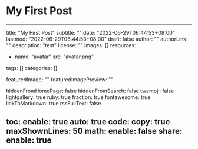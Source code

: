 # My First Post

---
title: "My First Post"
subtitle: ""
date: "2022-06-29T06:44:53+08:00"
lastmod: "2022-06-29T06:44:53+08:00"
draft: false
author: ""
authorLink: ""
description: "test"
license: ""
images: []
resources:
- name: "avatar"
  src: "avatar.png"

tags: []
categories: []

featuredImage: ""
featuredImagePreview: ""

hiddenFromHomePage: false
hiddenFromSearch: false
twemoji: false
lightgallery: true
ruby: true
fraction: true
fontawesome: true
linkToMarkdown: true
rssFullText: false

toc:
  enable: true
  auto: true
code:
  copy: true
  maxShownLines: 50
math:
  enable: false
share:
  enable: true
---

